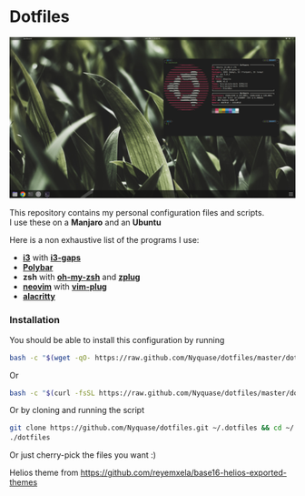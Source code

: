 # Dotfiles

<p align="center">
  <img src="desktop.png" alt="desktop">
</p>

This repository contains my personal configuration files and scripts.  
I use these on a **Manjaro** and an **Ubuntu**

Here is a non exhaustive list of the programs I use:

- **[i3](https://i3wm.org/)** with **[i3-gaps](https://github.com/Airblader/i3)**
- **[Polybar](https://github.com/jaagr/polybar)**
- **zsh** with **[oh-my-zsh](https://ohmyz.sh/)** and **[zplug](https://github.com/zplug/zplug)**
- **[neovim](https://neovim.io/)** with **[vim-plug](https://github.com/junegunn/vim-plug)**
- **[alacritty](https://github.com/jwilm/alacritty)**

### Installation

You should be able to install this configuration by running

```sh
bash -c "$(wget -qO- https://raw.github.com/Nyquase/dotfiles/master/dotfiles)"
```

Or

```sh
bash -c "$(curl -fsSL https://raw.github.com/Nyquase/dotfiles/master/dotfiles)"
```

Or by cloning and running the script

```sh
git clone https://github.com/Nyquase/dotfiles.git ~/.dotfiles && cd ~/.dotfiles
./dotfiles
```

Or just cherry-pick the files you want :)

Helios theme from https://github.com/reyemxela/base16-helios-exported-themes
